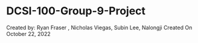 # DCSI-100-Group-9-Project
Created by: Ryan Fraser , Nicholas Viegas, Subin Lee, Nalongji
Created On October 22, 2022
